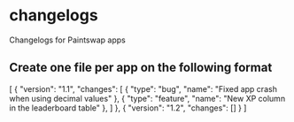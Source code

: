 # changelogs
Changelogs for Paintswap apps

## Create one file per app on the following format

[
  {
    "version": "1.1",
    "changes": [
      {
          "type": "bug",
          "name": "Fixed app crash when using decimal values"
      },
      {
          "type": "feature",
          "name": "New XP column in the leaderboard table"
      },
    ]
  },
  {
    "version": "1.2",
    "changes": []
  }
]
